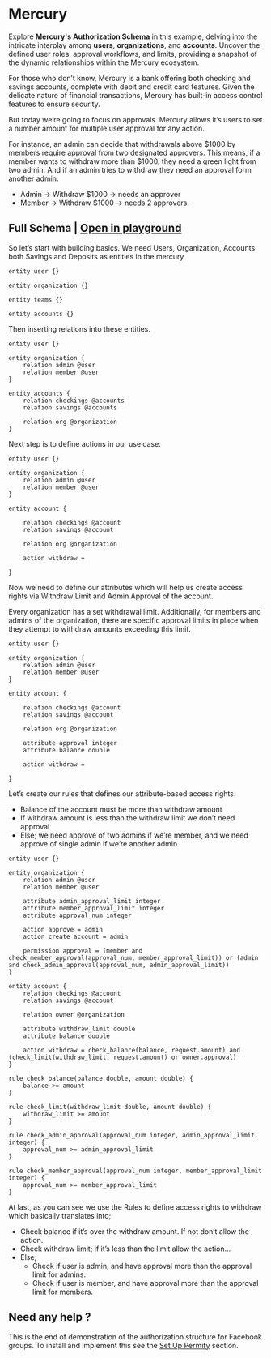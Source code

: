# Mercury

Explore **Mercury's Authorization Schema** in this example, delving into the intricate interplay among **users**, **organizations**, and **accounts**. Uncover the defined user roles, approval workflows, and limits, providing a snapshot of the dynamic relationships within the Mercury ecosystem.

For those who don’t know, Mercury is a bank offering both checking and savings accounts, complete with debit and credit card features. Given the delicate nature of financial transactions, Mercury has built-in access control features to ensure security.

But today we’re going to focus on approvals. Mercury allows it’s users to set a number amount for multiple user approval for any action.

For instance, an admin can decide that withdrawals above $1000 by members require approval from two designated approvers. This means, if a member wants to withdraw more than $1000, they need a green light from two admin. And if an admin tries to withdraw they need an approval form another admin.

- Admin → Withdraw $1000 → needs an approver
- Member → Withdraw $1000 → needs 2 approvers.

## Full Schema | [Open in playground](https://play.permify.co/?s=mercury&tab=schema)

So let’s start with building basics. We need Users, Organization, Accounts both Savings and Deposits as entities in the mercury

```perm
entity user {}

entity organization {}

entity teams {}

entity accounts {}
```

Then inserting relations into these entities.

```perm
entity user {}

entity organization {
	relation admin @user
	relation member @user
}

entity accounts {
	relation checkings @accounts
	relation savings @accounts

	relation org @organization
}
```

Next step is to define actions in our use case.

```perm
entity user {}

entity organization {
    relation admin @user
    relation member @user
}

entity account {

    relation checkings @account
    relation savings @account

    relation org @organization

    action withdraw =

}
```

Now we need to define our attributes which will help us create access rights via Withdraw Limit and Admin Approval of the account.

Every organization has a set withdrawal limit. Additionally, for members and admins of the organization, there are specific approval limits in place when they attempt to withdraw amounts exceeding this limit.

```perm
entity user {}

entity organization {
    relation admin @user
    relation member @user
}

entity account {

    relation checkings @account
    relation savings @account

    relation org @organization

    attribute approval integer
    attribute balance double

    action withdraw =

}
```

Let’s create our rules that defines our attribute-based access rights.

- Balance of the account must be more than withdraw amount
- If withdraw amount is less than the withdraw limit we don’t need approval
- Else; we need approve of two admins if we’re member, and we need approve of single admin if we’re another admin.

```perm
entity user {}

entity organization {
    relation admin @user
    relation member @user

    attribute admin_approval_limit integer
    attribute member_approval_limit integer
    attribute approval_num integer

    action approve = admin
    action create_account = admin

    permission approval = (member and check_member_approval(approval_num, member_approval_limit)) or (admin and check_admin_approval(approval_num, admin_approval_limit))
}

entity account {
    relation checkings @account
    relation savings @account

    relation owner @organization
    
    attribute withdraw_limit double
    attribute balance double 

    action withdraw = check_balance(balance, request.amount) and (check_limit(withdraw_limit, request.amount) or owner.approval)
}

rule check_balance(balance double, amount double) {
    balance >= amount
}

rule check_limit(withdraw_limit double, amount double) {
    withdraw_limit >= amount 
}

rule check_admin_approval(approval_num integer, admin_approval_limit integer) {
    approval_num >= admin_approval_limit
}

rule check_member_approval(approval_num integer, member_approval_limit integer) {
    approval_num >= member_approval_limit
}
```

At last, as you can see we use the Rules to define access rights to withdraw which basically translates into;

- Check balance if it’s over the withdraw amount. If not don’t allow the action.
- Check withdraw limit; if it’s less than the limit allow the action…
- Else;
   - Check if user is admin, and have approval more than the approval limit for admins.
   - Check if user is member, and have approval more than the approval limit for members.

## Need any help ?

This is the end of demonstration of the authorization structure for Facebook groups. To install and implement this see the [Set Up Permify](../../installation.md) section.
